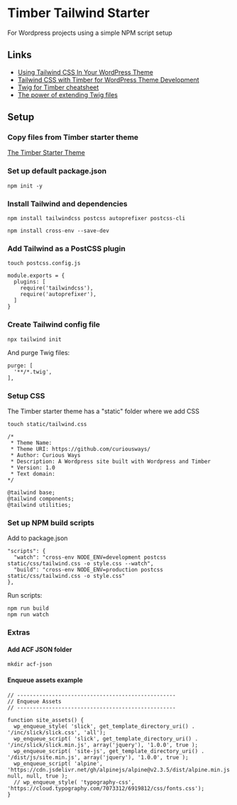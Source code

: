 # Timber Tailwind Starter

For Wordpress projects using a simple NPM script setup

## Links

- [Using Tailwind CSS In Your WordPress Theme](https://paulund.co.uk/using-tailwind-css-in-your-wordpress-theme)
- [Tailwind CSS with Timber for WordPress Theme Development](https://buildawesomewebsites.com/tailwind-css-with-timber-for-wordpress-theme-development/)
- [Twig for Timber cheatsheet](https://notlaura.com/the-twig-for-timber-cheatsheet/)
- [The power of extending Twig files](https://ffwagency.com/en-uk/learning/blog/power-extending-twig-templates)

## Setup

### Copy files from Timber starter theme

[The Timber Starter Theme](https://github.com/timber/starter-theme)

### Set up default package.json

`npm init -y`

### Install Tailwind and dependencies

`npm install tailwindcss postcss autoprefixer postcss-cli`

`npm install cross-env --save-dev`

### Add Tailwind as a PostCSS plugin

`touch postcss.config.js`

```
module.exports = {
  plugins: [
    require('tailwindcss'),
    require('autoprefixer'),
  ]
}
```

### Create Tailwind config file

`npx tailwind init`

And purge Twig files:

```
purge: [
  '**/*.twig',
],
```

### Setup CSS

The Timber starter theme has a "static" folder where we add CSS

`touch static/tailwind.css`

```
/*
 * Theme Name:
 * Theme URI: https://github.com/curiousways/
 * Author: Curious Ways
 * Description: A Wordpress site built with Wordpress and Timber
 * Version: 1.0
 * Text domain:
*/

@tailwind base;
@tailwind components;
@tailwind utilities;
```

### Set up NPM build scripts

Add to package.json

```
"scripts": {
  "watch": "cross-env NODE_ENV=development postcss static/css/tailwind.css -o style.css --watch",
  "build": "cross-env NODE_ENV=production postcss static/css/tailwind.css -o style.css"
},
```

Run scripts:

```
npm run build
npm run watch
```

### Extras

#### Add ACF JSON folder

`mkdir acf-json`

#### Enqueue assets example

```
// --------------------------------------------------
// Enqueue Assets
// --------------------------------------------------

function site_assets() {
  wp_enqueue_style( 'slick', get_template_directory_uri() . '/inc/slick/slick.css', 'all');
  wp_enqueue_script( 'slick', get_template_directory_uri() . '/inc/slick/slick.min.js', array('jquery'), '1.0.0', true );
  wp_enqueue_script( 'site-js', get_template_directory_uri() . '/dist/js/site.min.js', array('jquery'), '1.0.0', true );
  wp_enqueue_script( 'alpine', 'https://cdn.jsdelivr.net/gh/alpinejs/alpine@v2.3.5/dist/alpine.min.js', null, null, true );
  // wp_enqueue_style( 'typography-css', 'https://cloud.typography.com/7073312/6919812/css/fonts.css');
}
```